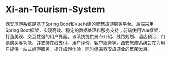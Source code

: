 # Xi-an-Tourism-System
西安旅游系统是基于Spring Boot和Vue构建的智慧旅游服务平台。后端采用Spring Boot框架，实现高效、稳定的数据处理和服务支持；前端使用Vue框架，打造美观、交互性强的用户界面。该系统提供景点介绍、线路规划、酒店预订、门票购买等功能，并支持在线支付、用户评价、客户服务等。西安旅游系统旨在为用户提供一站式旅游服务，提升旅游体验，同时促进西安旅游业的繁荣发展。
